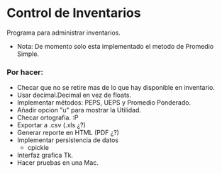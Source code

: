 # Control de Inventarios

Programa para administrar inventarios.

* Nota: De momento solo esta implementado el metodo de Promedio Simple.

### Por hacer:

  * Checar que no se retire mas de lo que hay disponible en inventario.
  * Usar decimal.Decimal en vez de floats.
  * Implementar métodos: PEPS, UEPS y Promedio Ponderado.
  * Añadir opcion "u" para mostrar la Utilidad.
  * Checar ortografia. :P
  * Exportar a .csv (.xls ¿?)
  * Generar reporte en HTML (PDF ¿?)
  * Implementar persistencia de datos
    * cpickle 
  * Interfaz grafica Tk.
  * Hacer pruebas en una Mac.
